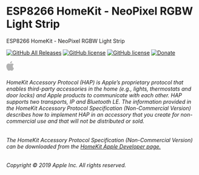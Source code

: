 # ESP8266 HomeKit - NeoPixel RGBW Light Strip
ESP8266 HomeKit - NeoPixel RGBW Light Strip


[![GitHub All Releases](https://img.shields.io/github/downloads/achimpieters/ESP8266-HomeKit-NeoPixel-RGBW-Light-Strip/total?color=green)](https://github.com/achimpieters/ESP8266-HomeKit-NeoPixel-RGBW-Light-Strip/releases) 
[![GitHub license](https://img.shields.io/badge/License-MIT-yellow.svg)](https://raw.githubusercontent.com/hyperion-project/hyperion.ng/master/LICENSE)
[![GitHub license](https://img.shields.io/github/v/release/achimpieters/ESP8266-HomeKit-NeoPixel-RGBW-Light-Strip)](https://img.shields.io/github/v/release/achimpieters/ESP8266-HomeKit-NeoPixel-RGBW-Light-Strip)
[![Donate](https://img.shields.io/badge/donate-PayPal-blue.svg)](https://paypal.me/AJFPieters)





<img src="https://raw.githubusercontent.com/AchimPieters/ESP8266-HomeKit-Fountain-light/master/Images/apple_logo.png" width="20"/>

###### HomeKit Accessory Protocol (HAP) is Apple’s proprietary protocol that enables third-party accessories in the home (e.g., lights, thermostats and door locks) and Apple products to communicate with each other. HAP supports two transports, IP and Bluetooth LE. The information provided in the HomeKit Accessory Protocol Specification (Non-Commercial Version) describes how to implement HAP in an accessory that you create for non-commercial use and that will not be distributed or sold.

###### The HomeKit Accessory Protocol Specification (Non-Commercial Version) can be downloaded from the [HomeKit Apple Developer page.](https://developer.apple.com/homekit/)

###### Copyright © 2019 Apple Inc. All rights reserved.
